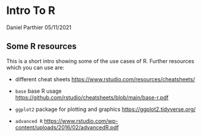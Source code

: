 Intro To R
================
Daniel Parthier
05/11/2021

## Some R resources

This is a short intro showing some of the use cases of R. Further
resources which you can use are:

-   different cheat sheets
    <https://www.rstudio.com/resources/cheatsheets/>

-   `base` base R usage
    <https://github.com/rstudio/cheatsheets/blob/main/base-r.pdf>

-   `ggplot2` package for plotting and graphics
    <https://ggplot2.tidyverse.org/>

-   `advanced R`
    <https://www.rstudio.com/wp-content/uploads/2016/02/advancedR.pdf>

